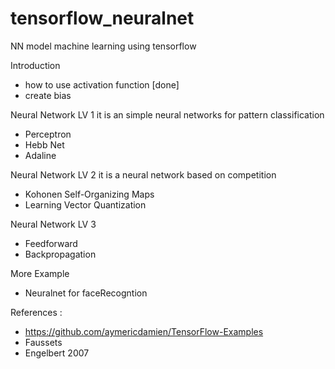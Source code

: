 # tensorflow_neuralnet
NN model machine learning using tensorflow


Introduction
- how to use activation function  [done]
- create bias

Neural Network LV 1
it is an simple neural networks for pattern classification
- Perceptron
- Hebb Net
- Adaline

Neural Network LV 2
it is a neural network based on competition
- Kohonen Self-Organizing Maps
- Learning Vector Quantization

Neural Network LV 3
- Feedforward
- Backpropagation


More Example
- Neuralnet for faceRecogntion


References :
- https://github.com/aymericdamien/TensorFlow-Examples
- Faussets
- Engelbert 2007
